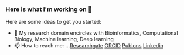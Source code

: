 ### Here is what I'm working on 👋


Here are some ideas to get you started:

- 🔭 My research domain encircles with Bioinformatics, Computational Biology, Machine learning, Deep learning
- 📫 How to reach me: ...[Researchgate](https://www.researchgate.net/profile/Tasnimul_Taz) [ORCID](https://orcid.org/0000-0003-3557-8737) [Publons](https://publons.com/researcher/3621011/tasnimul-alam/) [Linkedin](https://www.linkedin.com/in/tasnimul-alam-taz/)
